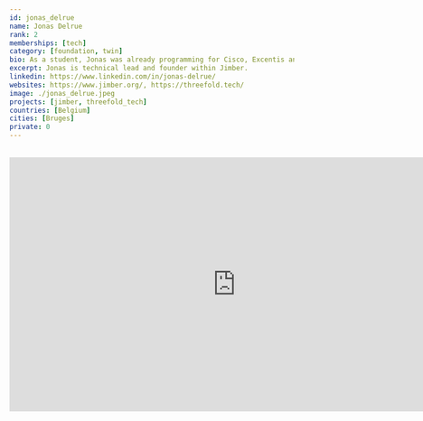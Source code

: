 ```yaml
---
id: jonas_delrue
name: Jonas Delrue
rank: 2
memberships: [tech]
category: [foundation, twin]
bio: As a student, Jonas was already programming for Cisco, Excentis and other IT firms. During his professional career, Jonas had various positions from developer over team leader to CTO of Artilium, leading a team of 40 developers and testers. Right now Jonas is technical lead and founder within Jimber.
excerpt: Jonas is technical lead and founder within Jimber.
linkedin: https://www.linkedin.com/in/jonas-delrue/
websites: https://www.jimber.org/, https://threefold.tech/
image: ./jonas_delrue.jpeg
projects: [jimber, threefold_tech]
countries: [Belgium]
cities: [Bruges]
private: 0
---
```


<BR>

<iframe src="https://player.vimeo.com/video/413268925" width="800" height="450" frameborder="0" allow="autoplay; fullscreen" allowfullscreen></iframe>

<BR>
